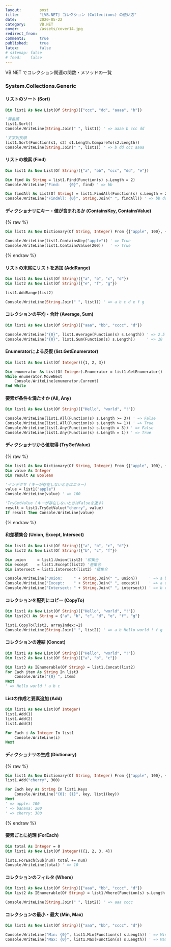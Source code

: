 ```yaml
---
layout:        post
title:         "[VB.NET] コレクション (Collections) の使い方"
date:          2020-05-22
category:      VB.NET
cover:         /assets/cover14.jpg
redirect_from:
comments:      true
published:     true
latex:         false
# sitemap: false
# feed:    false
---
```


VB.NET でコレクション関連の関数・メソッドの一覧

### System.Collections.Generic

#### リストのソート (Sort)

```vb
Dim list1 As New List(Of String)({"ccc", "dd", "aaaa", "b"})

'辞書順
list1.Sort()
Console.WriteLine(String.Join(" ", list1)) ' => aaaa b ccc dd

'文字列長順
list1.Sort(Function(s1, s2) s1.Length.CompareTo(s2.Length))
Console.WriteLine(String.Join(" ", list1)) ' => b dd ccc aaaa
```

#### リストの検索 (Find)

```vb
Dim list1 As New List(Of String)({"a", "bb", "ccc", "dd", "e"})

Dim find As String = list1.Find(Function(s) s.Length = 2)
Console.WriteLine("Find:    {0}", find) ' => bb

Dim findAll As List(Of String) = list1.FindAll(Function(s) s.Length = 2)
Console.WriteLine("FindAll: {0}", String.Join(" ", findAll)) ' => bb dd
```

#### ディクショナリにキー・値が含まれるか (ContainsKey, ContainsValue)

{% raw %}
```vb
Dim list1 As New Dictionary(Of String, Integer) From {{"apple", 100}, {"banana", 200}}

Console.WriteLine(list1.ContainsKey("apple")) ' => True
Console.WriteLine(list1.ContainsValue(200))   ' => True
```
{% endraw %}

#### リストの末尾にリストを追加 (AddRange)

```vb
Dim list1 As New List(Of String)({"a", "b", "c", "d"})
Dim list2 As New List(Of String)({"e", "f", "g"})

list1.AddRange(list2)

Console.WriteLine(String.Join(" ", list1)) ' => a b c d e f g
```

#### コレクションの平均・合計 (Average, Sum)

```vb
Dim list1 As New List(Of String)({"aaa", "bb", "cccc", "d"})

Console.WriteLine("{0}", list1.Average(Function(s) s.Length)) ' => 2.5
Console.WriteLine("{0}", list1.Sum(Function(s) s.Length))     ' => 10
```

#### Enumeratorによる反復 (list.GetEnumerator)

```vb
Dim list1 As New List(Of Integer)({1, 2, 3})

Dim enumerator As List(Of Integer).Enumerator = list1.GetEnumerator()
While enumerator.MoveNext
    Console.WriteLine(enumerator.Current)
End While
```

#### 要素が条件を満たすか (All, Any)

```vb
Dim list1 As New List(Of String)({"Hello", "world", "!"})

Console.WriteLine(list1.All(Function(s) s.Length >= 3)) ' => False
Console.WriteLine(list1.All(Function(s) s.Length >= 1)) ' => True
Console.WriteLine(list1.Any(Function(s) s.Length = 3)) ' => False
Console.WriteLine(list1.Any(Function(s) s.Length = 1)) ' => True
```

#### ディクショナリから値取得 (TryGetValue)

{% raw %}
```vb
Dim list1 As New Dictionary(Of String, Integer) From {{"apple", 100}, {"banana", 200}}
Dim value As Integer
Dim result As Boolean

'インデクサ (キーが存在しないときはエラー)
value = list1("apple")
Console.WriteLine(value) ' => 100

'TryGetValue (キーが存在しないときはFalseを返す)
result = list1.TryGetValue("cherry", value)
If result Then Console.WriteLine(value)
```
{% endraw %}

#### 和差積集合 (Union, Except, Intersect)

```vb
Dim list1 As New List(Of String)({"a", "b", "c", "d"})
Dim list2 As New List(Of String)({"b", "c", "f"})

Dim union     = list1.Union(list2) '和集合
Dim except    = list1.Except(list2) '差集合
Dim intersect = list1.Intersect(list2) '積集合

Console.WriteLine("Union:     " + String.Join(" ", union))     ' => a b c d f
Console.WriteLine("Except:    " + String.Join(" ", except))    ' => a d
Console.WriteLine("Intersect: " + String.Join(" ", intersect)) ' => b c
```

#### コレクションを配列にコピー (CopyTo)

```vb
Dim list1 As New List(Of String)({"Hello", "world", "!"})
Dim list2() As String = {"a", "b", "c", "d", "e", "f", "g"}

list1.CopyTo(list2, arrayIndex:=2)
Console.WriteLine(String.Join(" ", list2)) ' => a b Hello world ! f g
```

#### コレクションの連結 (Concat)

```vb
Dim list1 As New List(Of String)({"Hello", "world", "!"})
Dim list2 As New List(Of String)({"a", "b", "c"})

Dim list3 As IEnumerable(Of String) = list1.Concat(list2)
For Each item As String In list3
    Console.Write("{0} ", item)
Next
' => Hello world ! a b c
```

#### Listの作成と要素追加 (Add)

```vb
Dim list1 As New List(Of Integer)
list1.Add(1)
list1.Add(2)
list1.Add(3)

For Each i As Integer In list1
    Console.WriteLine(i)
Next
```

#### ディクショナリの生成 (Dictionary)

{% raw %}
```vb
Dim list1 As New Dictionary(Of String, Integer) From {{"apple", 100}, {"banana", 200}}
list1.Add("cherry", 300)

For Each key As String In list1.Keys
    Console.WriteLine("{0}: {1}", key, list1(key))
Next
' => apple: 100
' => banana: 200
' => cherry: 300
```
{% endraw %}

#### 要素ごとに処理 (ForEach)

```vb
Dim total As Integer = 0
Dim list1 As New List(Of Integer)({1, 2, 3, 4})

list1.ForEach(Sub(num) total += num)
Console.WriteLine(total) ' => 10
```

#### コレクションのフィルタ (Where)

```vb
Dim list1 As New List(Of String)({"aaa", "bb", "cccc", "d"})
Dim list2 As IEnumerable(Of String) = list1.Where(Function(s) s.Length >= 3)

Console.WriteLine(String.Join(" ", list2)) ' => aaa cccc
```

#### コレクションの最小・最大 (Min, Max)

```vb
Dim list1 As New List(Of String)({"aaa", "bb", "cccc", "d"})

Console.WriteLine("Min: {0}", list1.Min(Function(s) s.Length)) ' => Min: 1
Console.WriteLine("Max: {0}", list1.Max(Function(s) s.Length)) ' => Max: 4
```

